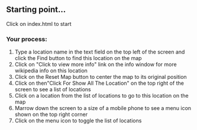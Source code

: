 ## Starting point...
Click on index.html to start

### Your process:

1. Type a location name in the text field on the top left of the screen and click the Find button to find this location on the map
2. Click on "Click to view more info" link on the info window for more wikipedia info on this location
3. Click on the Reset Map button to center the map to its original position
4. Click on then"Click For Show All The Location" on the top right of the screen to see a list of locations
5. Click on a location from the list of locations to go to this location on the map
6. Marrow down the screen to a size of a mobile phone to see a menu icon shown on the top right corner
7. Click on the menu icon to toggle the list of locations



